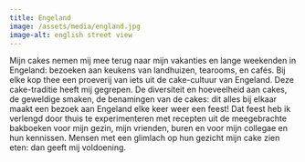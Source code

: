```yaml
---
title: Engeland
image: /assets/media/england.jpg
image-alt: english street view
---
```

Mijn cakes nemen mij mee terug naar mijn vakanties en lange weekenden in Engeland: bezoeken aan keukens van landhuizen, tearooms, en cafés. Bij elke kop thee een proeverij van iets uit de cake-cultuur van Engeland. Deze cake-traditie heeft mij gegrepen. De diversiteit en hoeveelheid aan cakes, de geweldige smaken, de benamingen van de cakes: dit alles bij elkaar maakt een bezoek aan Engeland elke keer weer een feest! Dat feest heb ik verlengd door thuis te experimenteren met recepten uit de meegebrachte bakboeken voor mijn gezin, mijn vrienden, buren en voor mijn collegae en hun kennissen. Mensen met een glimlach op hun gezicht mijn cake zien eten: dan geeft mij voldoening.
